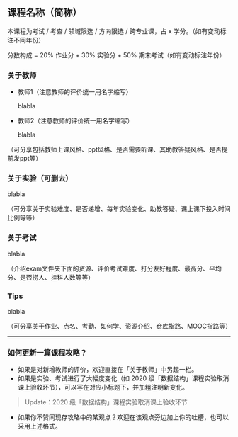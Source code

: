 ## 课程名称（简称）

本课程为考试 / 考查 / 领域限选 / 方向限选 / 跨专业课，占 x 学分。（如有变动标注不同年份）

分数构成 = 20% 作业分 + 30% 实验分 + 50% 期末考试（如有变动标注年份）

### 关于教师

- 教师1（注意教师的评价统一用名字缩写）

	blabla

- 教师2（注意教师的评价统一用名字缩写）

	blabla

（可分享包括教师上课风格、ppt风格、是否需要听课、其助教答疑风格、是否提前发ppt等）

### 关于实验（可删去）

blabla

（可分享关于实验难度、是否递增、每年实验变化、助教答疑、课上课下投入时间比例等等）

### 关于考试

blabla

（介绍exam文件夹下面的资源、评价考试难度、打分友好程度、最高分、平均分、是否捞人、挂科人数等等）

### Tips

blabla

（可分享关于作业、点名、考勤、如何学、资源介绍、仓库指路、MOOC指路等）

-----

### 如何更新一篇课程攻略？

- 如果是对新增教师的评价，欢迎直接在「关于教师」中另起一栏。
- 如果是实验、考试进行了大幅度变化（如 2020 级「数据结构」课程实验取消课上验收环节），可以写在对应小标题下，并加粗注明新变化。

> Update：2020 级「数据结构」课程实验取消课上验收环节

- 如果你不赞同现存攻略中的某观点？欢迎在该观点旁边加上你的吐槽，也可以采用上述格式。

